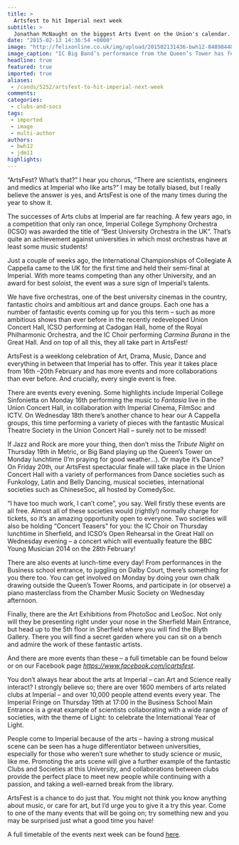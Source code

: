 ```yaml
---
title: >
  Artsfest to hit Imperial next week
subtitle: >
  Jonathan McNaught on the biggest Arts Event on the Union's calendar.
date: "2015-02-13 14:36:54 +0000"
image: "http://felixonline.co.uk/img/upload/201502131436-bwh12-8489844811_41d871f599_o.jpg"
image_caption: "IC Big Band’s performance from the Queen’s Tower has featured in every Artsfest so far."
headline: true
featured: true
imported: true
aliases:
 - /cands/5252/artsfest-to-hit-imperial-next-week
comments:
categories:
 - clubs-and-socs
tags:
 - imported
 - image
 - multi-author
authors:
 - bwh12
 - jdm11
highlights:
---
```


“ArtsFest? What’s that?” I hear you chorus, “There are scientists, engineers and medics at Imperial who like arts?” I may be totally biased, but I really believe the answer is yes, and ArtsFest is one of the many times during the year to show it.

The successes of Arts clubs at Imperial are far reaching. A few years ago, in a competition that only ran once, Imperial College Symphony Orchestra (ICSO) was awarded the title of “Best University Orchestra in the UK”. That’s quite an achievement against universities in which most orchestras have at least some music students!

Just a couple of weeks ago, the International Championships of Collegiate A Cappella came to the UK for the first time and held their semi-final at Imperial. With more teams competing than any other University, and an award for best soloist, the event was a sure sign of Imperial’s talents.

We have five orchestras, one of the best university cinemas in the country, fantastic choirs and ambitious art and dance groups. Each one has a number of fantastic events coming up for you this term – such as more ambitious shows than ever before in the recently redeveloped Union Concert Hall, ICSO performing at Cadogan Hall, home of the Royal Philharmonic Orchestra, and the IC Choir performing _Carmina Burana_ in the Great Hall. And on top of all this, they all take part in ArtsFest!

ArtsFest is a weeklong celebration of Art, Drama, Music, Dance and everything in between that Imperial has to offer. This year it takes place from 16th –20th February and has more events and more collaborations than ever before. And crucially, every single event is free.

There are events every evening. Some highlights include Imperial College Sinfonietta on Monday 16th performing the music to _Fantasia_ live in the Union Concert Hall, in collaboration with Imperial Cinema, FilmSoc and ICTV. On Wednesday 18th there’s another chance to hear our A Cappella groups, this time performing a variety of pieces with the fantastic Musical Theatre Society in the Union Concert Hall – surely not to be missed!

If Jazz and Rock are more your thing, then don’t miss the _Tribute Night_ on Thursday 19th in Metric, or Big Band playing up the Queen’s Tower on Monday lunchtime (I’m praying for good weather...). Or maybe it’s Dance? On Friday 20th, our ArtsFest spectacular finale will take place in the Union Concert Hall with a variety of performances from Dance societies such as Funkology, Latin and Belly Dancing, musical societies, international societies such as ChineseSoc, all hosted by ComedySoc.

“I have too much work, I can’t come”, you say. Well firstly these events are all free. Almost all of these societies would (rightly!) normally charge for tickets, so it’s an amazing opportunity open to everyone. Two societies will also be holding “Concert Teasers” for you: the IC Choir on Thursday lunchtime in Sherfield, and ICSO’s Open Rehearsal in the Great Hall on Wednesday evening – a concert which will eventually feature the BBC Young Musician 2014 on the 28th February!

There are also events at lunch-time every day! From performances in the Business school entrance, to juggling on Dalby Court, there’s something for you there too. You can get involved on Monday by doing your own chalk drawing outside the Queen’s Tower Rooms, and participate in (or observe) a piano masterclass from the Chamber Music Society on Wednesday afternoon.

Finally, there are the Art Exhibitions from PhotoSoc and LeoSoc. Not only will they be presenting right under your nose in the Sherfield Main Entrance, but head up to the 5th floor in Sherfield where you will find the Blyth Gallery. There you will find a secret garden where you can sit on a bench and admire the work of these fantastic artists.

And there are more events than these – a full timetable can be found below or on our Facebook page _https://www.facebook.com/icartsfest_.

You don’t always hear about the arts at Imperial – can Art and Science really interact? I strongly believe so; there are over 1600 members of arts related clubs at Imperial – and over 10,000 people attend events every year. The Imperial Fringe on Thursday 19th at 17:00 in the Business School Main Entrance is a great example of scientists collaborating with a wide range of societies, with the theme of Light: to celebrate the International Year of Light.

People come to Imperial because of the arts – having a strong musical scene can be seen has a huge differentiator between universities, especially for those who weren’t sure whether to study science or music, like me. Promoting the arts scene will give a further example of the fantastic Clubs and Societies at this University, and collaborations between clubs provide the perfect place to meet new people while continuing with a passion, and taking a well-earned break from the library.

ArtsFest is a chance to do just that. You might not think you know anything about music, or care for art, but I’d urge you to give it a try this year. Come to one of the many events that will be going on; try something new and you may be surprised just what a good time you have!

A full timetable of the events next week can be found [here](../cands/5253/whats-on-next-week--a-guide-to-artsfest/).
